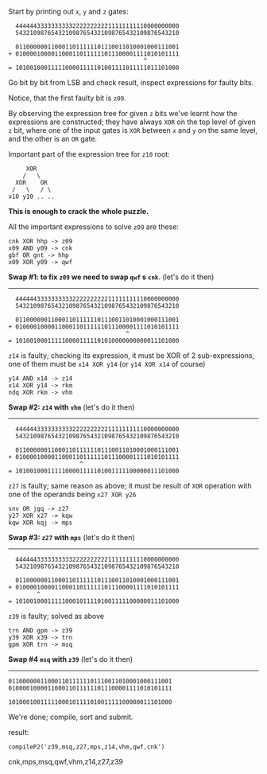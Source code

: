 Start by printing out `x`, `y` and `z` gates:

```
  4444443333333333222222222211111111110000000000
  5432109876543210987654321098765432109876543210

  0110000001100011011111101110011010001000111001
+ 0100001000011000110111111011100001111010101111
                                      ^
= 1010010001111100001111101001111011111011101000
```
Go bit by bit from LSB and check result, inspect expressions for faulty bits.

Notice, that the first faulty bit is `z09`.

By observing the expression tree for given `z` bits we've learnt how the expressions are constructed; they have always `XOR` on the top level of given `z` bit, where one of the input gates is `XOR` between `x` and `y` on the same level, and the other is an `OR` gate.

Important part of the expression tree for `z10` root:
```
     XOR
    /   \
  XOR    OR
 /   \   / \
x10 y10 .. ..
```

**This is enough to crack the whole puzzle.**

All the important expressions to solve `z09` are these:

```
cnk XOR hhp -> z09
x09 AND y09 -> cnk
gbf OR gnt -> hhp
x09 XOR y09 -> qwf
```

**Swap #1: to fix `z09` we need to swap `qwf` s `cnk`**. (let's do it then)

---

```
  4444443333333333222222222211111111110000000000
  5432109876543210987654321098765432109876543210

  0110000001100011011111101110011010001000111001
+ 0100001000011000110111111011100001111010101111
                                 ^              
= 1010010001111100001111101010000000000011101000
```

`z14` is faulty; checking its expression, it must be XOR of 2 sub-expressions, one of them must be `x14 XOR y14` (or `y14 XOR x14` of course)

```
y14 AND x14 -> z14
x14 XOR y14 -> rkm
ndq XOR rkm -> vhm
```

**Swap #2: `z14` with `vhm`** (let's do it then)

---

```
  4444443333333333222222222211111111110000000000
  5432109876543210987654321098765432109876543210

  0110000001100011011111101110011010001000111001
+ 0100001000011000110111111011100001111010101111
                    ^
= 1010010001111100001111101001111100000011101000
```

`z27` is faulty; same reason as above; it must be result of `XOR` operation with one of the operands being `x27 XOR y26`
```
snv OR jgq -> z27 
y27 XOR x27 -> kqw
kqw XOR kqj -> mps
```
**Swap #3: `z27` with `mps`** (let's do it then)

---

```
  4444443333333333222222222211111111110000000000
  5432109876543210987654321098765432109876543210

  0110000001100011011111101110011010001000111001
+ 0100001000011000110111111011100001111010101111
        ^
= 1010010001111100010111101001111100000011101000
```

`z39` is faulty; solved as above

```
trn AND gpm -> z39
y39 XOR x39 -> trn
gpm XOR trn -> msq
```
**Swap #4 `msq` with `z39`** (let's do it then)

---

```
0110000001100011011111101110011010001000111001
0100001000011000110111111011100001111010101111

1010001001111100010111101001111100000011101000
```

We're done; compile, sort and submit.

result:

`compileP2('z39,msq,z27,mps,z14,vhm,qwf,cnk')`

cnk,mps,msq,qwf,vhm,z14,z27,z39